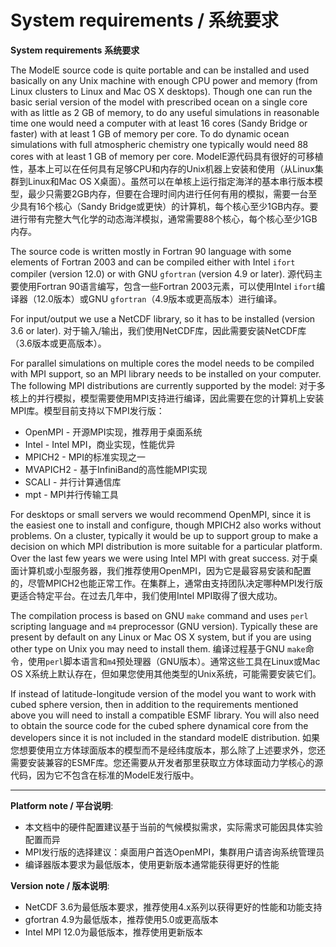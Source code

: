 # System requirements / 系统要求

**System requirements**
**系统要求**

The ModelE source code is quite portable and can be installed and used basically on any Unix machine with enough CPU power and memory (from Linux clusters to Linux and Mac OS X desktops). Though one can run the basic serial version of the model with prescribed ocean on a single core with as little as 2 GB of memory, to do any useful simulations in reasonable time one would need a computer with at least 16 cores (Sandy Bridge or faster) with at least 1 GB of memory per core. To do dynamic ocean simulations with full atmospheric chemistry one typically would need 88 cores with at least 1 GB of memory per core.
ModelE源代码具有很好的可移植性，基本上可以在任何具有足够CPU和内存的Unix机器上安装和使用（从Linux集群到Linux和Mac OS X桌面）。虽然可以在单核上运行指定海洋的基本串行版本模型，最少只需要2GB内存，但要在合理时间内进行任何有用的模拟，需要一台至少具有16个核心（Sandy Bridge或更快）的计算机，每个核心至少1GB内存。要进行带有完整大气化学的动态海洋模拟，通常需要88个核心，每个核心至少1GB内存。

The source code is written mostly in Fortran 90 language with some elements of Fortran 2003 and can be compiled either with Intel `ifort` compiler (version 12.0) or with GNU `gfortran` (version 4.9 or later).
源代码主要使用Fortran 90语言编写，包含一些Fortran 2003元素，可以使用Intel `ifort`编译器（12.0版本）或GNU `gfortran`（4.9版本或更高版本）进行编译。

For input/output we use a NetCDF library, so it has to be installed (version 3.6 or later).
对于输入/输出，我们使用NetCDF库，因此需要安装NetCDF库（3.6版本或更高版本）。

For parallel simulations on multiple cores the model needs to be compiled with MPI support, so an MPI library needs to be installed on your computer. The following MPI distributions are currently supported by the model:
对于多核上的并行模拟，模型需要使用MPI支持进行编译，因此需要在您的计算机上安装MPI库。模型目前支持以下MPI发行版：

- OpenMPI - 开源MPI实现，推荐用于桌面系统
- Intel - Intel MPI，商业实现，性能优异
- MPICH2 - MPI的标准实现之一
- MVAPICH2 - 基于InfiniBand的高性能MPI实现
- SCALI - 并行计算通信库
- mpt - MPI并行传输工具

For desktops or small servers we would recommend OpenMPI, since it is the easiest one to install and configure, though MPICH2 also works without problems. On a cluster, typically it would be up to support group to make a decision on which MPI distribution is more suitable for a particular platform. Over the last few years we were using Intel MPI with great success.
对于桌面计算机或小型服务器，我们推荐使用OpenMPI，因为它是最容易安装和配置的，尽管MPICH2也能正常工作。在集群上，通常由支持团队决定哪种MPI发行版更适合特定平台。在过去几年中，我们使用Intel MPI取得了很大成功。

The compilation process is based on GNU `make` command and uses `perl` scripting language and `m4` preprocessor (GNU version). Typically these are present by default on any Linux or Mac OS X system, but if you are using other type on Unix you may need to install them.
编译过程基于GNU `make`命令，使用`perl`脚本语言和`m4`预处理器（GNU版本）。通常这些工具在Linux或Mac OS X系统上默认存在，但如果您使用其他类型的Unix系统，可能需要安装它们。

If instead of latitude-longitude version of the model you want to work with cubed sphere version, then in addition to the requirements mentioned above you will need to install a compatible ESMF library. You will also need to obtain the source code for the cubed sphere dynamical core from the developers since it is not included in the standard modelE distribution.
如果您想要使用立方体球面版本的模型而不是经纬度版本，那么除了上述要求外，您还需要安装兼容的ESMF库。您还需要从开发者那里获取立方体球面动力学核心的源代码，因为它不包含在标准的ModelE发行版中。

---

**Platform note / 平台说明**:
- 本文档中的硬件配置建议基于当前的气候模拟需求，实际需求可能因具体实验配置而异
- MPI发行版的选择建议：桌面用户首选OpenMPI，集群用户请咨询系统管理员
- 编译器版本要求为最低版本，使用更新版本通常能获得更好的性能

**Version note / 版本说明**:
- NetCDF 3.6为最低版本要求，推荐使用4.x系列以获得更好的性能和功能支持
- gfortran 4.9为最低版本，推荐使用5.0或更高版本
- Intel MPI 12.0为最低版本，推荐使用更新版本